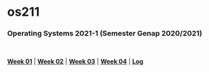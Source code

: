 # os211

### Operating Systems 2021-1 (Semester Genap 2020/2021)
<br>

<b>[Week 01](https://bimabr.github.io/os211/W01/)</b> | <b>[Week 02](https://bimabr.github.io/os211/W02/)</b> | <b>[Week 03](https://bimabr.github.io/os211/W03/)</b> | <b>[Week 04](https://bimabr.github.io/os211/W04/)</b> | <b>[Log](https://bimabr.github.io/os211/TXT/mylog.txt)</b>
